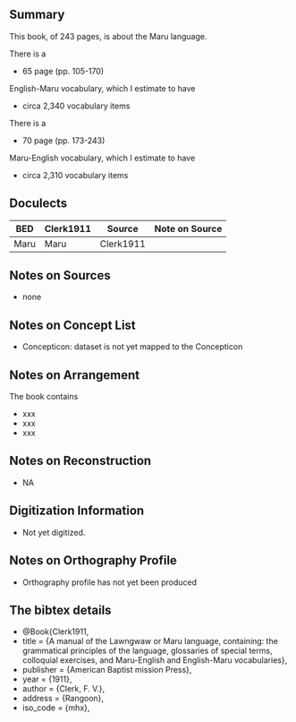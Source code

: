 
## Summary

This book, of 243 pages, is about the Maru language. 

There is a
* 65 page (pp. 105-170)

English-Maru vocabulary, which I estimate to have 
* circa 2,340 vocabulary items

There is a
* 70 page (pp. 173-243)

Maru-English vocabulary, which I estimate to have 
* circa 2,310 vocabulary items

## Doculects

BED | Clerk1911 |  Source | Note on Source
--- | --- | --- | --- 
Maru | Maru | Clerk1911 | 

## Notes on Sources

* none 

## Notes on Concept List

* Concepticon: dataset is not yet mapped to the Concepticon

## Notes on Arrangement

The book contains

* xxx
* xxx
* xxx 

## Notes on Reconstruction

* NA

## Digitization Information

* Not yet digitized.

## Notes on Orthography Profile

* Orthography profile has not yet been produced

## The bibtex details

* @Book{Clerk1911,
*  title     = {A manual of the Lawngwaw or Maru language, containing: the grammatical principles of the language, glossaries of special terms, colloquial exercises, and Maru-English and English-Maru vocabularies},
*  publisher = {American Baptist mission Press},
*  year      = {1911},
*  author    = {Clerk, F. V.},
*  address   = {Rangoon},
*  iso_code  = {mhx},
